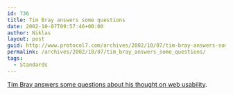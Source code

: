 ```yaml
---
id: 736
title: Tim Bray answers some questions
date: 2002-10-07T09:57:46+00:00
author: Niklas
layout: post
guid: http://www.protocol7.com/archives/2002/10/07/tim-bray-answers-some-questions/
permalink: /archives/2002/10/07/tim_bray_answers_some_questions/
tags:
  - Standards
---
```

<div class='microid-a024f3d8bfc3c6769740d157ffff3743a00a23ff'>
  <p>
    <a href="http://www.newarchitectmag.com/documents/s=2415/na1002p/index.html">Tim Bray answers some questions about his thought on web usability</a>.
  </p>
</div>